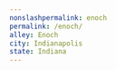 ```yaml
---
﻿nonslashpermalink: enoch
permalink: /enoch/
alley: Enoch
city: Indianapolis
state: Indiana
---
```

